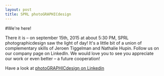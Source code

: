 ```yaml
---
layout: post
title: SPRL photoGRAPHICdesign
---
```

#We're here!

There it is – on september 15th, 2015 at about 5:30 PM, SPRL photographicdesign saw the light of day! It's a little bit of a union of complementary skills of Jeroen Tiggelman and Nathalie Hupin. Follow us on our company page on LinkedIn. We would love you to see you appreciate our work or even better – a future cooperation!

Have a look at [photoGRAPHICdesign on Linkedin](https://www.linkedin.com/company/sprl-photographicdesign)
